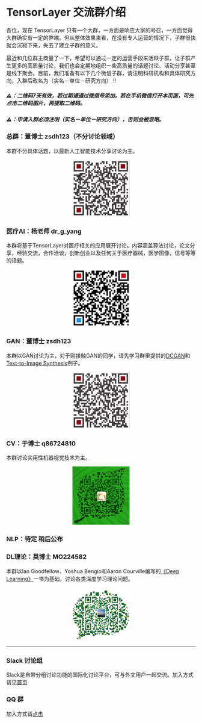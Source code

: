 # TensorLayer 交流群介绍
各位，现在 TensorLayer 只有一个大群，一方面是响应大家的号召，一方面觉得大群确实有一定的弊端。但从整体效果来看，在没有专人运营的情况下，子群很快就会沉寂下来，失去了建立子群的意义。     

最近和几位群主商量了一下，希望可以通过一定的运营手段来活跃子群，让子群产生更多的高质量讨论，我们也会定期地组织一些高质量的话题讨论、活动分享甚至是线下聚会。目前，我们准备有以下几个微信子群，请注明科研机构和具体研究方向，入群后改名为（实名－单位－研究方向） !!

##### ⚠️：二维码7天有效，若过期请通过微信号添加。若在手机微信打开本页面，可先点击二维码图片，再提取二维码。
##### ⚠️：申请入群必须注明（实名－单位－研究方向），否则会被忽略。

### 总群：董博士 zsdh123（不分讨论领域）
本群不分具体话题，以最新人工智能技术分享讨论为主。
<div align="center">
	<img src="images/donghao.jpeg" width="30%" height="30%"/>
</div>

### 医疗AI：杨老师 dr\_g\_yang    
本群将基于TensorLayer对医疗相关的应用展开讨论。内容涵盖算法讨论，论文分享，经验交流，合作洽谈，创新创业以及任何关于医疗器械，医学图像，信号等等的话题。
<div align="center">
	<img src="images/yangguang.jpeg" width="30%" height="30%"/>
</div>

### GAN：董博士 zsdh123
本群以GAN讨论为主，对于刚接触GAN的同学，请先学习群里提供的[DCGAN](https://github.com/zsdonghao/dcgan)和[Text-to-Image Synthesis](https://github.com/zsdonghao/text-to-image)例子。
<div align="center">
	<img src="images/donghao.jpeg" width="30%" height="30%"/>
</div>

### CV：于博士 q86724810
本群讨论实用性机器视觉技术为主。
<div align="center">
	<img src="images/yusimiao.jpeg" width="30%" height="30%"/>
</div>

### NLP：待定 稍后公布


### DL理论：莫博士 MO224582
本群以Ian Goodfellow、Yoshua Bengio和Aaron Courville编写的[《Deep Learning》](http://www.deeplearningbook.org)一书为基础，讨论各类深度学习理论问题。
<div align="center">
	<img src="images/moyuanhan.jpeg" width="30%" height="30%"/>
</div>

---
### Slack 讨论组
Slack是自带分组讨论功能的国际化讨论平台，可与外文用户一起交流。加入方式请见[首页](https://github.com/zsdonghao/tensorlayer)

### QQ 群
加入方式请[点击](https://github.com/zsdonghao/tensorlayer/blob/master/img/img_qq.png)



